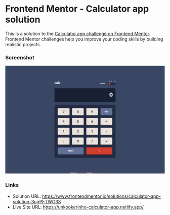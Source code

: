 # Frontend Mentor - Calculator app solution

This is a solution to the [Calculator app challenge on Frontend Mentor](https://www.frontendmentor.io/challenges/calculator-app-9lteq5N29). Frontend Mentor challenges help you improve your coding skills by building realistic projects.

### Screenshot

<img src ="images/screenshot.png" >

### Links

- Solution URL: https://www.frontendmentor.io/solutions/calculator-app-solution-3ugPFTWO38
- Live Site URL: https://unkookerinho-calculator-app.netlify.app/
